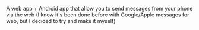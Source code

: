 A web app + Android app that allow you to send messages from your phone via the web (I know it's been done before with Google/Apple messages for web, but I decided to try and make it myself)